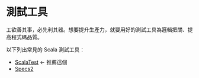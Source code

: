# 測試工具

工欲善其事，必先利其器。想要提升生產力，就要用好的測試工具為邏輯把關、提高程式碼品質。

以下列出常見的 Scala 測試工具：
- [ScalaTest](https://github.com/hugolu/learn-scala/blob/master/testing-tools/ScalaTest.md) ← 推薦這個
- [Specs2](https://github.com/hugolu/learn-scala/blob/master/testing-tools/Specs2.md)
